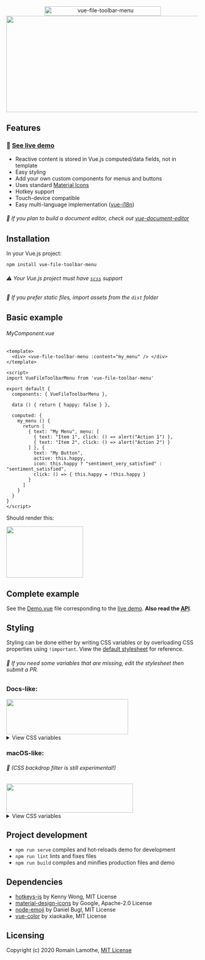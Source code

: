 <div align="center">
  <img width="305" height="25" src="https://github.com/motla/vue-file-toolbar-menu/raw/master/img/logo.png" alt="vue-file-toolbar-menu">
</div>
<div align="center">
  <img width="794" height="252" src="https://github.com/motla/vue-file-toolbar-menu/raw/master/img/preview.png">
</div>

## Features
### :rocket: [See live demo](https://motla.github.io/vue-file-toolbar-menu)
- Reactive content is stored in Vue.js computed/data fields, not in template
- Easy styling
- Add your own custom components for menus and buttons
- Uses standard [Material Icons](https://material.io/resources/icons/)
- Hotkey support
- Touch-device compatible
- Easy multi-language implementation ([vue-i18n](https://github.com/kazupon/vue-i18n))

###### :speech_balloon: If you plan to build a document editor, check out [vue-document-editor](https://github.com/motla/vue-document-editor)

## Installation
In your Vue.js project:

```
npm install vue-file-toolbar-menu
```

###### :warning: Your Vue.js project must have [`scss`](https://vue-loader.vuejs.org/guide/pre-processors.html#sass) support

###### :speech_balloon: If you prefer static files, import assets from the `dist` folder

## Basic example
###### MyComponent.vue
```Vue
<template>
  <div> <vue-file-toolbar-menu :content="my_menu" /> </div>
</template>

<script>
import VueFileToolbarMenu from 'vue-file-toolbar-menu'

export default {
  components: { VueFileToolbarMenu },

  data () { return { happy: false } },

  computed: {
    my_menu () {
      return [
        { text: "My Menu", menu: [
          { text: "Item 1", click: () => alert("Action 1") },
          { text: "Item 2", click: () => alert("Action 2") }
        ] }, {
          text: "My Button",
          active: this.happy,
          icon: this.happy ? "sentiment_very_satisfied" : "sentiment_satisfied",
          click: () => { this.happy = !this.happy }
        }
      ]
    }
  }
}
</script>
```
Should render this:

<img width="201" height="134" src="img/basic-example.png">

## Complete example
See the [Demo.vue](src/Demo/Demo.vue) file corresponding to the [live demo](https://motla.github.io/vue-file-toolbar-menu). **Also read the [API](API.md)**.

## Styling

Styling can be done either by writing CSS variables or by overloading CSS properties using `!important`. View the [default stylesheet](src/Bar/imports/bar-default-styles.scss) for reference.

###### :speech_balloon: If you need some variables that are missing, edit the stylesheet then submit a PR.


### Docs-like:
<img width="319" height="92" src="https://github.com/motla/vue-file-toolbar-menu/raw/master/img/docs-theme.png">
<details>
<summary>View CSS variables</summary>

```css
:root {
  --bar-font-color: rgb(32, 33, 36);
  --bar-font-family: Roboto, RobotoDraft, Helvetica, Arial, sans-serif;
  --bar-font-size: 15px;
  --bar-font-weight: 500;
  --bar-letter-spacing: 0.2px;
  --bar-padding: 3px;
  --bar-button-icon-size: 20px;
  --bar-button-padding: 4px 6px;
  --bar-button-radius: 4px;
  --bar-button-hover-bkg: rgb(241, 243, 244);
  --bar-button-active-color: rgb(26, 115, 232);
  --bar-button-active-bkg: rgb(232, 240, 254);
  --bar-button-open-color: rgb(32, 33, 36);
  --bar-button-open-bkg: rgb(232, 240, 254);
  --bar-menu-bkg: white;
  --bar-menu-border-radius: 0 0 3px 3px;
  --bar-menu-item-chevron-margin: 0;
  --bar-menu-item-hover-bkg: rgb(241, 243, 244);
  --bar-menu-item-padding: 5px 8px 5px 35px;
  --bar-menu-item-icon-size: 15px;
  --bar-menu-item-icon-margin: 0 9px 0 -25px;
  --bar-menu-min-width: 160px;
  --bar-menu-padding: 6px 1px;
  --bar-menu-shadow: 0 2px 6px 2px rgba(60, 64, 67, 0.15);
  --bar-menu-separator-height: 1px;
  --bar-menu-separator-margin: 5px 0 5px 34px;
  --bar-menu-separator-color: rgb(227, 229, 233);
  --bar-separator-color: rgb(218, 220, 224);
  --bar-separator-width: 1px;
  --bar-sub-menu-border-radius: 3px;
}
```
</details>

### macOS-like:
###### :microscope: (CSS backdrop filter is still experimental!)
<img width="332" height="76" src="https://github.com/motla/vue-file-toolbar-menu/raw/master/img/macos-theme.png">
<details>
<summary>View CSS variables</summary>

```css
:root {
  --bar-font-color: rgba(0, 0, 0, 0.75);
  --bar-font-family: -apple-system, BlinkMacSystemFont, "Segoe UI", Roboto, Helvetica, Arial, sans-serif, "Apple Color Emoji", "Segoe UI Emoji", "Segoe UI Symbol";
  --bar-font-size: 15.5px;
  --bar-button-icon-size: 20px;
  --bar-button-padding: 4px 7px 5px 7px;
  --bar-button-radius: 0;
  --bar-button-hover-bkg: none;
  --bar-button-active-color: white;
  --bar-button-active-bkg: rgba(41, 122, 255, 0.9);
  --bar-button-open-color: white;
  --bar-button-open-bkg: rgba(41, 122, 255, 0.9);
  --bar-menu-bkg: rgba(255, 255, 255, 0.95);
  --bar-menu-backdrop-filter: saturate(180%) blur(20px);
  --bar-menu-backdrop-filter-bkg: rgba(255, 255, 255, 0.3);
  --bar-menu-border: solid 1px #BBB;
  --bar-menu-border-radius: 0 0 6px 6px;
  --bar-menu-item-chevron-margin: 0;
  --bar-menu-item-hover-color: white;
  --bar-menu-item-hover-bkg: rgba(41, 122, 255, 0.9);
  --bar-menu-item-padding: 1px 12px 2px 25px;
  --bar-menu-item-icon-size: 16px;
  --bar-menu-item-icon-margin: 0 4px 0 -20px;
  --bar-menu-padding: 3px 0;
  --bar-menu-shadow: 0 6px 13px 0 rgba(60, 60, 60, 0.4);
  --bar-menu-separator-height: 2px;
  --bar-menu-separator-margin: 5px 0;
  --bar-menu-separator-color: rgba(0, 0, 0, 0.08);
  --bar-sub-menu-border-radius: 6px;
}
```
</details>

## Project development
- `npm run serve` compiles and hot-reloads demo for development
- `npm run lint` lints and fixes files
- `npm run build` compiles and minifies production files and demo

## Dependencies
- [hotkeys-js](https://github.com/jaywcjlove/hotkeys) by Kenny Wong, MIT License
- [material-design-icons](https://github.com/google/material-design-icons) by Google, Apache-2.0 License
- [node-emoji](https://github.com/omnidan/node-emoji) by Daniel Bugl, MIT License
- [vue-color](https://github.com/xiaokaike/vue-color) by xiaokaike, MIT License

## Licensing
Copyright (c) 2020 Romain Lamothe, [MIT License](LICENSE)
